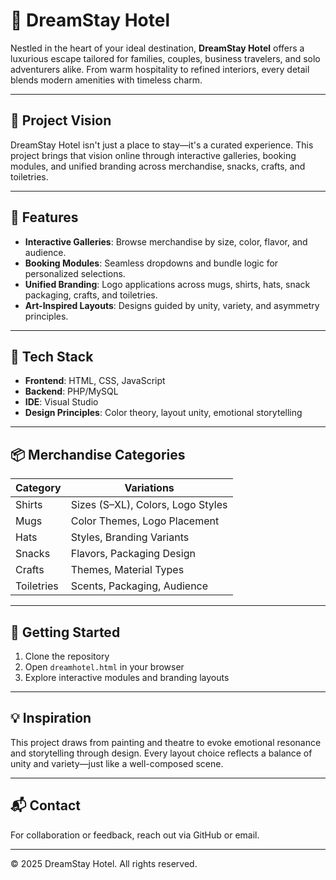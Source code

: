 # 🌟 DreamStay Hotel

Nestled in the heart of your ideal destination, **DreamStay Hotel** offers a luxurious escape tailored for families, couples, business travelers, and solo adventurers alike. From warm hospitality to refined interiors, every detail blends modern amenities with timeless charm.

---

## 🧠 Project Vision

DreamStay Hotel isn't just a place to stay—it's a curated experience. This project brings that vision online through interactive galleries, booking modules, and unified branding across merchandise, snacks, crafts, and toiletries.

---

## 🎨 Features

- **Interactive Galleries**: Browse merchandise by size, color, flavor, and audience.
- **Booking Modules**: Seamless dropdowns and bundle logic for personalized selections.
- **Unified Branding**: Logo applications across mugs, shirts, hats, snack packaging, crafts, and toiletries.
- **Art-Inspired Layouts**: Designs guided by unity, variety, and asymmetry principles.

---

## 🧰 Tech Stack

- **Frontend**: HTML, CSS, JavaScript
- **Backend**: PHP/MySQL
- **IDE**: Visual Studio
- **Design Principles**: Color theory, layout unity, emotional storytelling

---

## 📦 Merchandise Categories

| Category     | Variations                        |
|--------------|-----------------------------------|
| Shirts       | Sizes (S–XL), Colors, Logo Styles |
| Mugs         | Color Themes, Logo Placement      |
| Hats         | Styles, Branding Variants         |
| Snacks       | Flavors, Packaging Design         |
| Crafts       | Themes, Material Types            |
| Toiletries   | Scents, Packaging, Audience       |

---

## 🚀 Getting Started

1. Clone the repository
2. Open `dreamhotel.html` in your browser
3. Explore interactive modules and branding layouts

---

## 💡 Inspiration

This project draws from painting and theatre to evoke emotional resonance and storytelling through design. Every layout choice reflects a balance of unity and variety—just like a well-composed scene.

---

## 📬 Contact

For collaboration or feedback, reach out via GitHub or email.

---

© 2025 DreamStay Hotel. All rights reserved.
